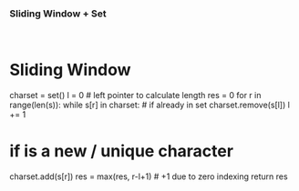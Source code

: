 ### Sliding Window + Set
​
# Sliding Window
charset = set()
l = 0  # left pointer to calculate length
res = 0
for r in range(len(s)):
while s[r] in charset: # if already in set
charset.remove(s[l])
l += 1
# if is a new / unique character
charset.add(s[r])
res = max(res, r-l+1) # +1 due to zero indexing
return res